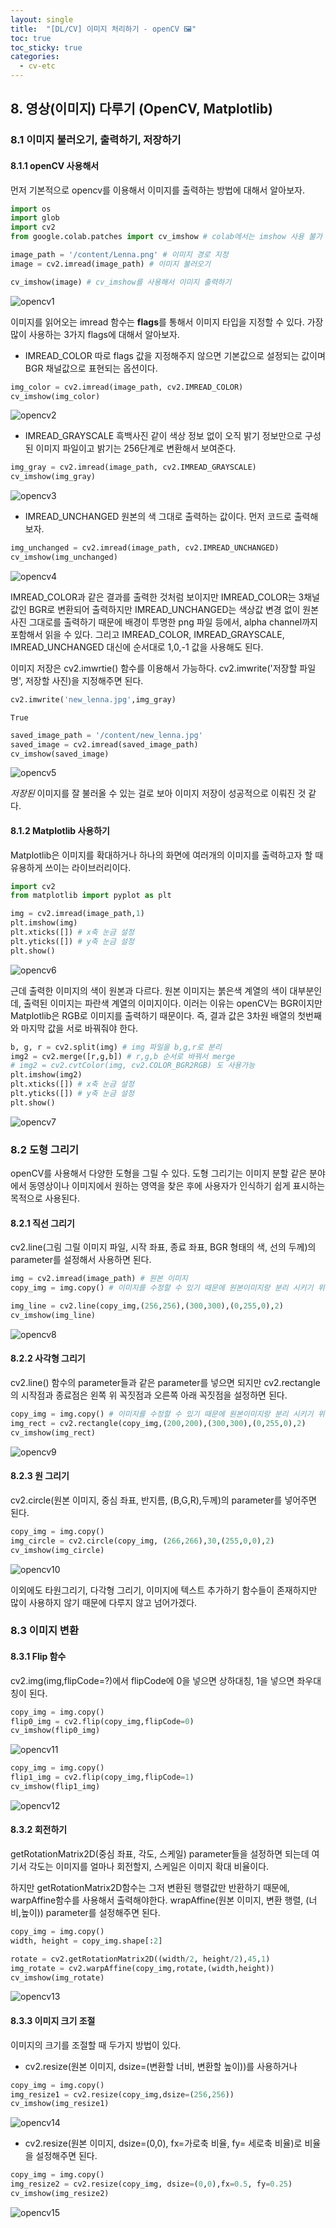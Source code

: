 ```yaml
---
layout: single
title:  "[DL/CV] 이미지 처리하기 - openCV 🖼️"
toc: true
toc_sticky: true
categories:
  - cv-etc
---
```


## 8. 영상(이미지) 다루기 (OpenCV, Matplotlib)

### 8.1 이미지 불러오기, 출력하기, 저장하기
#### 8.1.1 openCV 사용해서
먼저 기본적으로 opencv를 이용해서 이미지를 출력하는 방법에 대해서 알아보자.


```python
import os
import glob
import cv2
from google.colab.patches import cv_imshow # colab에서는 imshow 사용 불가
```


```python
image_path = '/content/Lenna.png' # 이미지 경로 지정
image = cv2.imread(image_path) # 이미지 불러오기
```


```python
cv_imshow(image) # cv_imshow를 사용해서 이미지 출력하기
```




    
![opencv1](https://user-images.githubusercontent.com/77332628/204678180-290321f9-e5cb-4ff8-9ef0-093165549ba6.png)



이미지를 읽어오는 imread 함수는 **flags**를 통해서 이미지 타입을 지정할 수 있다. 가장 많이 사용하는 3가지 flags에 대해서 알아보자.

* IMREAD_COLOR
따로 flags 값을 지정해주지 않으면 기본값으로 설정되는 값이며 BGR 채널값으로 표현되는 옵션이다.




```python
img_color = cv2.imread(image_path, cv2.IMREAD_COLOR)
cv_imshow(img_color)
```




    
![opencv2](https://user-images.githubusercontent.com/77332628/204678190-8f8e8ae9-4a65-49df-a6a8-75782af46c10.png)
    



* IMREAD_GRAYSCALE
흑백사진 같이 색상 정보 없이 오직 밝기 정보만으로 구성된 이미지 파일이고 밝기는 256단계로 변환해서 보여준다.


```python
img_gray = cv2.imread(image_path, cv2.IMREAD_GRAYSCALE)
cv_imshow(img_gray)
```




    
![opencv3](https://user-images.githubusercontent.com/77332628/204678192-08ac2a65-ed00-47fa-8eee-39df126c2172.png)
    



* IMREAD_UNCHANGED
원본의 색 그대로 출력하는 값이다. 먼저 코드로 출력해보자.


```python
img_unchanged = cv2.imread(image_path, cv2.IMREAD_UNCHANGED)
cv_imshow(img_unchanged)
```




    
![opencv4](https://user-images.githubusercontent.com/77332628/204678195-5fe8b7fb-8740-429b-aa6e-5d49305165c5.png)
    



IMREAD_COLOR과 같은 결과를 출력한 것처럼 보이지만 IMREAD_COLOR는 3채널값인 BGR로 변환되어 출력하지만 IMREAD_UNCHANGED는 색상값 변경 없이 원본사진 그대로를 출력하기 때문에 배경이 투명한 png 파일 등에서, alpha channel까지 포함해서 읽을 수 있다. 그리고 IMREAD_COLOR, IMREAD_GRAYSCALE, IMREAD_UNCHANGED 대신에 순서대로 1,0,-1 값을 사용해도 된다.

이미지 저장은 cv2.imwrtie() 함수를 이용해서 가능하다. cv2.imwrite('저장할 파일명', 저장할 사진)을 지정해주면 된다.



```python
cv2.imwrite('new_lenna.jpg',img_gray) 
```




    True




```python
saved_image_path = '/content/new_lenna.jpg'
saved_image = cv2.imread(saved_image_path)
cv_imshow(saved_image)
```




    
![opencv5](https://user-images.githubusercontent.com/77332628/204678199-353441da-b1b0-414b-b6ff-81dcba41d5f2.png)
    



*저장된* 이미지를 잘 불러올 수 있는 걸로 보아 이미지 저장이 성공적으로 이뤄진 것 같다.

#### 8.1.2 Matplotlib 사용하기
Matplotlib은 이미지를 확대하거나 하나의 화면에 여러개의 이미지를 출력하고자 할 때 유용하게 쓰이는 라이브러리이다.


```python
import cv2
from matplotlib import pyplot as plt

img = cv2.imread(image_path,1)
plt.imshow(img)
plt.xticks([]) # x축 눈금 설정
plt.yticks([]) # y축 눈금 설정
plt.show()
```




    
![opencv6](https://user-images.githubusercontent.com/77332628/204678201-e0b77108-9725-4401-b699-81fd80291b08.png)
    



근데 출력한 이미지의 색이 원본과 다르다. 원본 이미지는 붉은색 계열의 색이 대부분인데, 출력된 이미지는 파란색 계열의 이미지이다. 이러는 이유는 openCV는 BGR이지만 Matplotlib은 RGB로 이미지를 출력하기 때문이다. 즉, 결과 값은 3차원 배열의 첫번째와 마지막 값을 서로 바꿔줘야 한다.


```python
b, g, r = cv2.split(img) # img 파일을 b,g,r로 분리
img2 = cv2.merge([r,g,b]) # r,g,b 순서로 바꿔서 merge
# img2 = cv2.cvtColor(img, cv2.COLOR_BGR2RGB) 도 사용가능
plt.imshow(img2)
plt.xticks([]) # x축 눈금 설정
plt.yticks([]) # y축 눈금 설정
plt.show()
```




    
![opencv7](https://user-images.githubusercontent.com/77332628/204678203-d4de4ee6-8f48-45c6-844d-f28f1fa4a43e.png)
    



### 8.2 도형 그리기
openCV를 사용해서 다양한 도형을 그릴 수 있다. 도형 그리기는 이미지 분할 같은 분야에서 동영상이나 이미지에서 원하는 영역을 찾은 후에 사용자가 인식하기 쉽게 표시하는 목적으로 사용된다.

#### 8.2.1 직선 그리기
cv2.line(그림 그릴 이미지 파일, 시작 좌표, 종료 좌표, BGR 형태의 색, 선의 두께)의 parameter를 설정해서 사용하면 된다.


```python
img = cv2.imread(image_path) # 원본 이미지
copy_img = img.copy() # 이미지를 수정할 수 있기 때문에 원본이미지랑 분리 시키기 위해 copy

img_line = cv2.line(copy_img,(256,256),(300,300),(0,255,0),2)
cv_imshow(img_line)
```




    
![opencv8](https://user-images.githubusercontent.com/77332628/204678205-16e63c3d-43a3-4bbb-bbaf-25d440758f52.png)
    



#### 8.2.2 사각형 그리기 
cv2.line() 함수의 parameter들과 같은 parameter를 넣으면 되지만 cv2.rectangle의 시작점과 종료점은 왼쪽 위 꼭짓점과 오른쪽 아래 꼭짓점을 설정하면 된다.


```python
copy_img = img.copy() # 이미지를 수정할 수 있기 때문에 원본이미지랑 분리 시키기 위해 copy
img_rect = cv2.rectangle(copy_img,(200,200),(300,300),(0,255,0),2)
cv_imshow(img_rect)
```




    
![opencv9](https://user-images.githubusercontent.com/77332628/204678210-52f9c561-32f2-4696-b230-351f747653ed.png)
    



#### 8.2.3 원 그리기
cv2.circle(원본 이미지, 중심 좌표, 반지름, (B,G,R),두께)의 parameter를 넣어주면 된다. 


```python
copy_img = img.copy()
img_circle = cv2.circle(copy_img, (266,266),30,(255,0,0),2)
cv_imshow(img_circle)
```




    
![opencv10](https://user-images.githubusercontent.com/77332628/204678212-5a3ba176-ada9-41c2-8ed7-45dc34cd28a4.png)
    



이외에도 타원그리기, 다각형 그리기, 이미지에 텍스트 추가하기 함수들이 존재하지만 많이 사용하지 않기 때문에 다루지 않고 넘어가겠다.

### 8.3 이미지 변환

#### 8.3.1 Flip 함수
cv2.img(img,flipCode=?)에서 flipCode에 0을 넣으면 상하대칭, 1을 넣으면 좌우대칭이 된다.


```python
copy_img = img.copy()
flip0_img = cv2.flip(copy_img,flipCode=0)
cv_imshow(flip0_img)
```




    
![opencv11](https://user-images.githubusercontent.com/77332628/204678213-b73f6ea6-160b-4792-ae02-e25614ab755e.png)
    




```python
copy_img = img.copy()
flip1_img = cv2.flip(copy_img,flipCode=1)
cv_imshow(flip1_img)
```




    
![opencv12](https://user-images.githubusercontent.com/77332628/204678214-64dcfed2-63ac-4b74-84d1-cb7c27c7c0c1.png)
    



#### 8.3.2 회전하기
getRotationMatrix2D(중심 좌표, 각도, 스케일) parameter들을 설정하면 되는데 여기서 각도는 이미지를 얼마나 회전할지, 스케일은 이미지 확대 비율이다. 

하지만 getRotationMatrix2D함수는 그저 변환된 행렬값만 반환하기 때문에, warpAffine함수를 사용해서 출력해야한다. wrapAffine(원본 이미지, 변환 행렬, (너비,높이)) parameter를 설정해주면 된다.



```python
copy_img = img.copy()
width, height = copy_img.shape[:2]

rotate = cv2.getRotationMatrix2D((width/2, height/2),45,1)
img_rotate = cv2.warpAffine(copy_img,rotate,(width,height))
cv_imshow(img_rotate)
```




    
![opencv13](https://user-images.githubusercontent.com/77332628/204678216-04619af2-dcc0-4b65-b653-c173eab48322.png)
    



#### 8.3.3 이미지 크기 조절
이미지의 크기를 조절할 때 두가지 방법이 있다.

* cv2.resize(원본 이미지, dsize=(변환할 너비, 변환할 높이))를 사용하거나


```python
copy_img = img.copy()
img_resize1 = cv2.resize(copy_img,dsize=(256,256))
cv_imshow(img_resize1)
```




    
![opencv14](https://user-images.githubusercontent.com/77332628/204678218-7b645a4d-544c-433e-8e4f-240f1c2e8258.png)
    



* cv2.resize(원본 이미지, dsize=(0,0), fx=가로축 비율, fy= 세로축 비율)로 비율을 설정해주면 된다.


```python
copy_img = img.copy()
img_resize2 = cv2.resize(copy_img, dsize=(0,0),fx=0.5, fy=0.25)
cv_imshow(img_resize2)
```




    
![opencv15](https://user-images.githubusercontent.com/77332628/204678219-5c0abc9d-5b2a-44a2-a726-1ee207778727.png)

    



